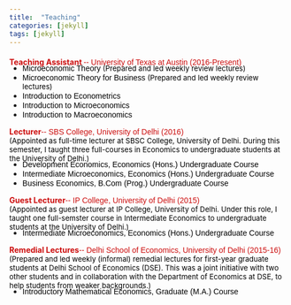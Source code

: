 ```yaml
---
title:  "Teaching"
categories: [jekyll]
tags: [jekyll]
---
```

<!---<h4><strong><p>University of Texas at Austin</p></strong></h4>-->
<p style="margin-top:20px;"><strong style="color:#cc0e0e;">Teaching Assistant </strong> <font face="Arial" color="#cc0e0e">-- University of Texas at Austin (2016-Present) </font></p>

<!---
<br />(<a href="" target="_blank">Course evaluations</a>)</p>
-->
<ul style="margin-top:-20px;">
  <li><font face="Arial" color="#000000">Microeconomic Theory  </font> <font size="-1" style="color:#000000;">(Prepared and led weekly review lectures)</font> </li>
  <li><font face="Arial" color="#000000">Microeconomic Theory for Business </font><font size="-1" style="color:#000000;">(Prepared and led weekly review lectures)</font> </li>
  <li><font face="Arial" color="#000000">Introduction to Econometrics </font> </li> 
  <li><font face="Arial" color="#000000">Introduction to Microeconomics</font> </li> 
  <li><font face="Arial" color="#000000">Introduction to Macroeconomics</font> </li>  
</ul> 

<!---<h4><strong><p style="margin-top:20px;">University of Delhi</p></strong></h4>-->
<p><strong style="color:#cc0e0e;">Lecturer</strong><font face="Arial" color="#cc0e0e">-- SBS College, University of Delhi  (2016)</font> <br> 
 <font size="-1" style="color:#000000;">(Appointed as full-time lecturer at SBSC College, University of Delhi. During this semester, I taught three full-courses in Economics to undergraduate students at the University of Delhi.)</font> </p>

<!---
<br />(<a href="" target="_blank">Course evaluations</a>)</p>
-->
<ul style="margin-top:-20px;">
  <li><font face="Arial" color="#000000">Development Economics, Economics (Hons.) Undergraduate Course</font> </li>
  <li><font face="Arial" color="#000000">Intermediate Microeconomics, Economics (Hons.) Undergraduate Course </font></li>
  <li><font face="Arial" color="#000000">Business Economics, B.Com (Prog.) Undergraduate Course</font></li>
</ul>

<p><strong style="color:#cc0e0e;">Guest Lecturer</strong><font face="Arial" color="#cc0e0e">-- IP College, University of Delhi (2015)</font><br>
 <font size="-1" style="color:#000000;">(Appointed as guest lecturer at IP College, University of Delhi. Under this role, I taught one full-semster course in Intermediate Economics to undergraduate students at the University of Delhi.)</font> </p> 

<!---
<br />(<a href="" target="_blank">Course evaluations</a>)</p>
-->
<ul style="margin-top:-20px;">
<li><font face="Arial" color="#000000">Intermediate Microeconomics, Economics (Hons.) Undergraduate Course</font></li>
</ul>

<p><strong style="color:#cc0e0e;">Remedial Lectures</strong><font face="Arial" color="#cc0e0e">-- Delhi School of Economics, University of Delhi (2015-16)</font> <br>
 <font size="-1" style="color:#000000;">(Prepared and led weekly (informal) remedial lectures for first-year graduate students at Delhi School of Economics (DSE). This was a joint initiative with two other students and in collaboration with the Department of Economics at DSE, to help students from weaker backgrounds.) </font> </p>
 
<!---
<br />(<a href="" target="_blank">Course evaluations</a>)</p>
-->
<ul style="margin-top:-20px;">
<li><font face="Arial" color="#000000">Introductory Mathematical Economics, Graduate (M.A.) Course</font></li>
</ul>




